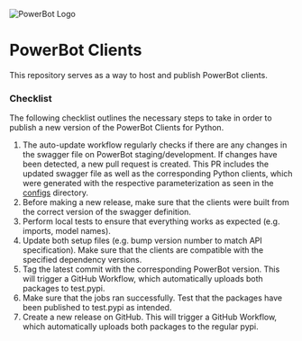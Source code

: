 ![PowerBot Logo](https://www.powerbot-trading.com/wp-content/uploads/2018/03/PowerBot_Weblogo.png "PowerBot")

# **PowerBot Clients**

This repository serves as a way to host and publish PowerBot clients.

### Checklist

The following checklist outlines the necessary steps to take in order to publish a new version of the PowerBot Clients for Python.

1. The auto-update workflow regularly checks if there are any changes in the swagger file on PowerBot staging/development. If changes have been detected, a new
   pull request is created. This PR includes the updated swagger file as well as the corresponding Python clients, which were generated with the respective
   parameterization as seen in the [configs](./configs) directory.
2. Before making a new release, make sure that the clients were built from the correct version of the swagger definition.
3. Perform local tests to ensure that everything works as expected (e.g. imports, model names).
5. Update both setup files (e.g. bump version number to match API specification). Make sure that the clients are compatible with the specified dependency
   versions.
6. Tag the latest commit with the corresponding PowerBot version. This will trigger a GitHub Workflow, which automatically uploads both packages to test.pypi.
7. Make sure that the jobs ran successfully. Test that the packages have been published to test.pypi as intended.
8. Create a new release on GitHub. This will trigger a GitHub Workflow, which automatically uploads both packages to the regular pypi.